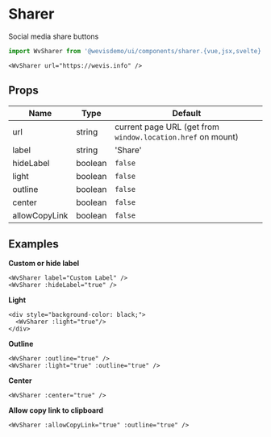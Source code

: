 # Sharer

Social media share buttons
<WvSharer url="https://wevis.info" />

```js
import WvSharer from '@wevisdemo/ui/components/sharer.{vue,jsx,svelte}';
```

```vue
<WvSharer url="https://wevis.info" />
```

## Props

| Name          | Type    | Default                                                     |
| ------------- | ------- | ----------------------------------------------------------- |
| url           | string  | current page URL (get from `window.location.href` on mount) |
| label         | string  | 'Share'                                                     |
| hideLabel     | boolean | `false`                                                     |
| light         | boolean | `false`                                                     |
| outline       | boolean | `false`                                                     |
| center        | boolean | `false`                                                     |
| allowCopyLink | boolean | `false`                                                     |

## Examples

**Custom or hide label**

<WvSharer label="Custom Label" />
<WvSharer :hideLabel="true" />

```vue
<WvSharer label="Custom Label" />
<WvSharer :hideLabel="true" />
```

**Light**

<div style="background-color: black;">
  <WvSharer :light="true"/>
</div>

```vue
<div style="background-color: black;">
  <WvSharer :light="true"/>
</div>
```

**Outline**

<WvSharer :outline="true" />

<div style="background-color: black;">
  <WvSharer :light="true" :outline="true" />
</div>

```vue
<WvSharer :outline="true" />
<WvSharer :light="true" :outline="true" />
```

**Center**

<WvSharer :center="true" />

```vue
<WvSharer :center="true" />
```

**Allow copy link to clipboard**

<WvSharer :allowCopyLink="true" :outline="true" />

```vue
<WvSharer :allowCopyLink="true" :outline="true" />
```
